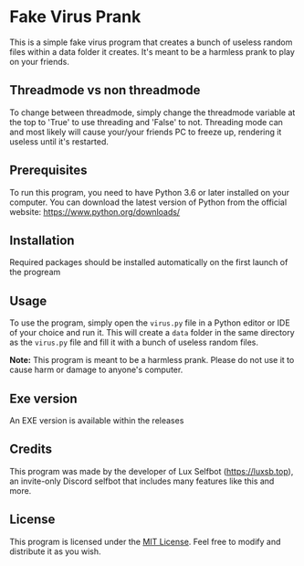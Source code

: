 # Fake Virus Prank

This is a simple fake virus program that creates a bunch of useless random files within a data folder it creates. It's meant to be a harmless prank to play on your friends. 

## Threadmode vs non threadmode
To change between threadmode, simply change the threadmode variable at the top to 'True' to use threading and 'False' to not.
Threading mode can and most likely will cause your/your friends PC to freeze up, rendering it useless until it's restarted. 

## Prerequisites

To run this program, you need to have Python 3.6 or later installed on your computer. You can download the latest version of Python from the official website: https://www.python.org/downloads/

## Installation

Required packages should be installed automatically on the first launch of the progream


## Usage

To use the program, simply open the `virus.py` file in a Python editor or IDE of your choice and run it. This will create a `data` folder in the same directory as the `virus.py` file and fill it with a bunch of useless random files.

**Note:** This program is meant to be a harmless prank. Please do not use it to cause harm or damage to anyone's computer.

## Exe version
An EXE version is available within the releases

## Credits

This program was made by the developer of Lux Selfbot (https://luxsb.top), an invite-only Discord selfbot that includes many features like this and more.


## License

This program is licensed under the [MIT License](LICENSE). Feel free to modify and distribute it as you wish.
